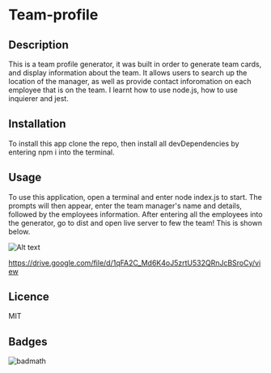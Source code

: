 # Team-profile


## Description

This is a team profile generator, it was built in order to generate team cards, and display information about the team. It allows users to search up the location of the manager, as well as provide contact inforomation on each employee that is on the team.
I learnt how to use node.js, how to use inquierer and jest.

## Installation

To install this app clone the repo, then install all devDependencies by entering npm i into the terminal.

## Usage
To use this application, open a terminal and enter node index.js to start. The prompts will then appear, enter the team manager's name and details, followed by the employees information. 
After entering all the employees into the generator, go to dist and open live server to few the team! 
This is shown below.

![Alt text](./assets/images/team-profile.gif)

https://drive.google.com/file/d/1qFA2C_Md6K4oJ5zrtU532QRnJcBSroCy/view

## Licence

MIT

## Badges
![badmath](https://img.shields.io/github/languages/top/nielsenjared/badmath)



